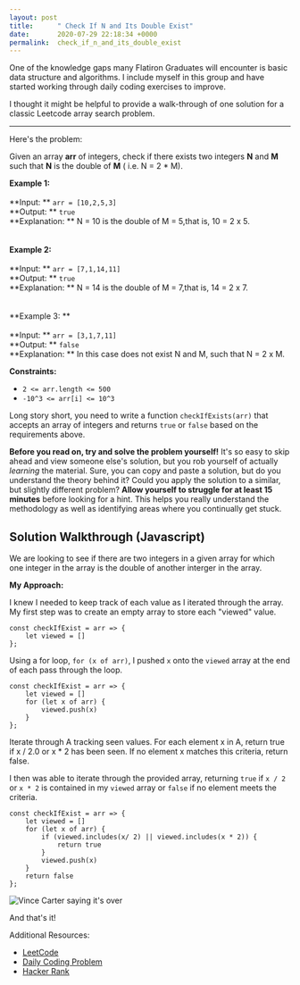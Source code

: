 ```yaml
---
layout: post
title:      " Check If N and Its Double Exist"
date:       2020-07-29 22:18:34 +0000
permalink:  check_if_n_and_its_double_exist
---
```



One of the knowledge gaps many Flatiron Graduates will encounter is basic data structure and algorithms.  I include myself in this group and have started working through daily coding exercises to improve.

I thought it might be helpful to provide a walk-through of one solution for a classic Leetcode array search problem.  

------------------------------

Here's the problem:

Given an array **arr** of integers, check if there exists two integers **N** and **M** such that **N** is the double of **M** ( i.e. N = 2 * M).

**Example 1:**<br><br>
**Input: ** ```arr = [10,2,5,3]```<br>
**Output: ** ```true```<br>
**Explanation: ** N = 10 is the double of M = 5,that is, 10 = 2 x 5.
<br><br><br>
**Example 2:**<br><br>
**Input: ** ```arr = [7,1,14,11]```<br>
**Output: ** ```true```<br>
**Explanation: ** N = 14 is the double of M = 7,that is, 14 = 2 x 7.
<br><br><br>
**Example 3: **<br><br>
**Input: ** ```arr = [3,1,7,11]```<br>
**Output: ** ```false```<br>
**Explanation: ** In this case does not exist N and M, such that N = 2 x M.

**Constraints:**
* ```2 <= arr.length <= 500```
* ```-10^3 <= arr[i] <= 10^3```

Long story short, you need to write a function ```checkIfExists(arr)``` that accepts an array of integers and returns ``true`` or ```false``` based on the requirements above.

**Before you read on, try and solve the problem yourself!**  It's so easy to skip ahead and view someone else's solution, but you rob yourself of actually *learning* the material.  Sure, you can copy and paste a solution, but do you understand the theory behind it?  Could you apply the solution to a similar, but slightly different problem?  **Allow yourself to struggle for at least 15 minutes** before looking for a hint.  This helps you really understand the methodology as well as identifying areas where you continually get stuck.  

## Solution Walkthrough (Javascript)

We are looking to see if there are two integers in a given array for which one integer in the array is the double of another interger in the array.  

**My Approach:**

I knew I needed to keep track of each value as I iterated through the array.  My first step was to create an empty array to store each "viewed" value.

```
const checkIfExist = arr => {
    let viewed = []
};
```


Using a for loop,  ``for (x of arr)``, I pushed ``x`` onto the ``viewed`` array at the end of each pass through the loop.

```
const checkIfExist = arr => {
    let viewed = []
    for (let x of arr) {
        viewed.push(x)
    }
};
```
Iterate through A tracking seen values. For each element x in A, return true if x / 2.0 or x * 2 has been seen. If no element x matches this criteria, return false.

I then was able to iterate through the provided array, returning ``true`` if ``x / 2`` or ``x * 2`` is contained in my ``viewed`` array or  ``false`` if no element meets the criteria.  


```
const checkIfExist = arr => {
    let viewed = []
    for (let x of arr) {
        if (viewed.includes(x/ 2) || viewed.includes(x * 2)) {
            return true
        }
        viewed.push(x)
    }
    return false
};

```

![Vince Carter saying it's over](https://media.giphy.com/media/l0ErLeqamV3UOARsA/giphy.gif)

And that's it!

Additional Resources:
* [LeetCode](https://leetcode.com/)
* [Daily Coding Problem](https://dailycodingproblem.com/)
* [Hacker Rank](http://hackerrank.com)





















